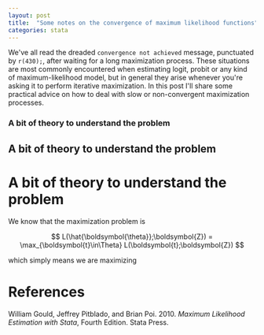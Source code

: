 ```yaml
---
layout: post
title:  "Some notes on the convergence of maximum likelihood functions"
categories: stata
---
```


We've all read the dreaded `convergence not achieved` message, punctuated by `r(430);`, after waiting for a long maximization process. These situations are most commonly encountered when estimating logit, probit or any kind of maximum-likelihood model, but in general they arise whenever you're asking it to perform iterative maximization. In this post I'll share some practical advice on how to deal with slow or non-convergent maximization processes.

### A bit of theory to understand the problem

## A bit of theory to understand the problem

# A bit of theory to understand the problem

We know that the maximization problem is

$$ L(\hat{\boldsymbol{\theta}};\boldsymbol{Z}) = \max_{\boldsymbol{t}\in\Theta} L(\boldsymbol{t};\boldsymbol{Z}) $$

which simply means we are maximizing

# References
William Gould, Jeffrey Pitblado, and Brian Poi. 2010.  *Maximum Likelihood Estimation with Stata*, Fourth Edition. Stata Press.

<!-- http://www.bristol.ac.uk/media-library/sites/cmm/migrated/documents/prop-scores.pdf -->
